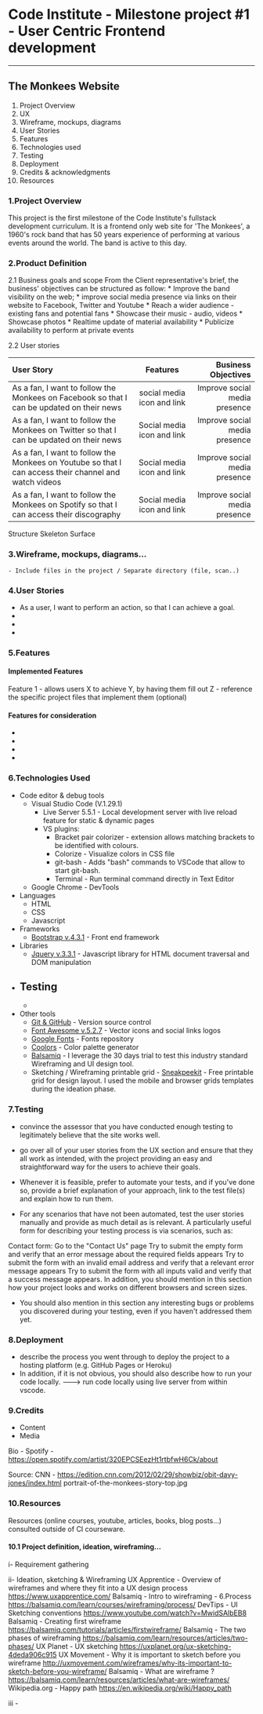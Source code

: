 # Code Institute - Milestone project #1 - User Centric Frontend development
---

## The Monkees Website

1. Project Overview
2. UX
3. Wireframe, mockups, diagrams
4. User Stories
5. Features
6. Technologies used
7. Testing
8. Deployment
9. Credits & acknowledgments
10. Resources

### 1.Project Overview
This project is the first milestone of the Code Institute's fullstack development curriculum. It is a frontend only web site for 'The Monkees', a 1960's rock band that has 50 years experience of performing at various events around the world. The band is active to this day.

### 2.Product Definition
2.1 Business goals and scope
From the Client representative's brief, the business' objectives can be structured as follow:
    * Improve the band visibility on the web;
    * improve social media presence via links on their website to Facebook, Twitter and Youtube
    * Reach a wider audience - existing fans and potential fans
    * Showcase their music - audio, videos
    * Showcase photos
    * Realtime update of material availability
    * Publicize availability to perform at private events

2.2 User stories

| User Story    | Features     | Business Objectives|
| :------------- | :----------: | -----------: |
|As a fan, I want to follow the Monkees on Facebook so that I can be updated on their news|social media icon and link|Improve social media presence|
|As a fan, I want to follow the Monkees on Twitter so that I can be updated on their news| Social media icon and link | Improve social media presence|
|As a fan, I want to follow the Monkees on Youtube so that I can access their channel and watch videos| Social media icon and link | Improve social media presence|
|As a fan, I want to follow the Monkees on Spotify so that I can access their discography| Social media icon and link | Improve social media presence|


Structure
Skeleton
Surface

### 3.Wireframe, mockups, diagrams...
    - Include files in the project / Separate directory (file, scan..)

### 4.User Stories

- As a user, I want to perform an action, so that I can achieve a goal.
-
-
-

### 5.Features
#### Implemented Features
Feature 1 - allows users X to achieve Y, by having them fill out Z
    - reference the specific project files that implement them (optional)

#### Features for consideration
-
-
-
-

### 6.Technologies Used
- Code editor & debug tools
    - Visual Studio Code (V.1.29.1)
        - Live Server 5.5.1 - Local development server with live reload feature for static & dynamic pages
        - VS plugins: 
            - Bracket pair colorizer - extension allows matching brackets to be identified with colours.
            - Colorize - Visualize colors in CSS file
            - git-bash - Adds "bash" commands to VSCode that allow to start git-bash.
            - Terminal - Run terminal command directly in Text Editor
    - Google Chrome - DevTools
- Languages
    - HTML
    - CSS
    - Javascript
- Frameworks
    - [Bootstrap v.4.3.1](https://getbootstrap.com/) - Front end framework
- Libraries
    - [Jquery v.3.3.1](http://jquery.com/) - Javascript library for HTML document traversal and DOM manipulation
- Testing
    -
    -
- Other tools
    - [Git & GitHub](https://github.com/gosherama/codeinstitute_m1) - Version source control
    - [Font Awesome v.5.2.7](https://fontawesome.com/) - Vector icons and social links logos
    - [Google Fonts](https://fonts.google.com/) - Fonts repository
    - [Coolors](https://coolors.co/ea8c55-c75146-ad2e24-81171b-540804) - Color palette generator
    - [Balsamiq](https://balsamiq.com) - I leverage the 30 days trial to test this industry standard Wireframing and UI design   tool.
    - Sketching / Wireframing printable grid - [Sneakpeekit](https://sneakpeekit.com/) - Free printable grid for design layout. I used the mobile and browser grids templates during the ideation phase. 
    
### 7.Testing
- convince the assessor that you have conducted enough testing to legitimately believe that the site works well.
- go over all of your user stories from the UX section and ensure that they all work as intended, with the project providing an easy and straightforward way for the users to achieve their goals.

- Whenever it is feasible, prefer to automate your tests, and if you've done so, provide a brief explanation of your approach, link to the test file(s) and explain how to run them.

- For any scenarios that have not been automated, test the user stories manually and provide as much detail as is relevant. A particularly useful form for describing your testing process is via scenarios, such as:

Contact form:
Go to the "Contact Us" page
Try to submit the empty form and verify that an error message about the required fields appears
Try to submit the form with an invalid email address and verify that a relevant error message appears
Try to submit the form with all inputs valid and verify that a success message appears.
In addition, you should mention in this section how your project looks and works on different browsers and screen sizes.

- You should also mention in this section any interesting bugs or problems you discovered during your testing, even if you haven't addressed them yet.

### 8.Deployment
- describe the process you went through to deploy the project to a hosting platform (e.g. GitHub Pages or Heroku)
- In addition, if it is not obvious, you should also describe how to run your code locally.
---> run code locally using live server from within vscode.

### 9.Credits
- Content
- Media

Bio - Spotify - https://open.spotify.com/artist/320EPCSEezHt1rtbfwH6Ck/about

Source: CNN - https://edition.cnn.com/2012/02/29/showbiz/obit-davy-jones/index.html
portrait-of-the-monkees-story-top.jpg

### 10.Resources
Resources (online courses, youtube, articles, books, blog posts...) consulted outside of CI courseware.

#### 10.1 Project definition, ideation, wireframing...
i- Requirement gathering

ii- Ideation, sketching & Wireframing
    UX Apprentice - Overview of wireframes and where they fit into a UX design process 
    https://www.uxapprentice.com/
    Balsamiq - Intro to wireframing - 6.Process
    https://balsamiq.com/learn/courses/wireframing/process/
    DevTips - UI Sketching conventions
    https://www.youtube.com/watch?v=MwidSAlbEB8
    Balsamiq - Creating first wireframe
    https://balsamiq.com/tutorials/articles/firstwireframe/
    Balsamiq - The two phases of wireframing
    https://balsamiq.com/learn/resources/articles/two-phases/
    UX Planet - UX sketching
    https://uxplanet.org/ux-sketching-4deda906c915
    UX Movement - Why it is important to sketch before you wireframe
    http://uxmovement.com/wireframes/why-its-important-to-sketch-before-you-wireframe/
    Balsamiq - What are wireframe ?
    https://balsamiq.com/learn/resources/articles/what-are-wireframes/
    Wikipedia.org - Happy path
    https://en.wikipedia.org/wiki/Happy_path

iii - 